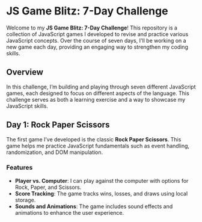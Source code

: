 # JS Game Blitz: 7-Day Challenge

Welcome to my **JS Game Blitz: 7-Day Challenge**! This repository is a collection of JavaScript games I developed to revise and practice various JavaScript concepts. Over the course of seven days, I'll be working on a new game each day, providing an engaging way to strengthen my coding skills.

## Overview

In this challenge, I’m building and playing through seven different JavaScript games, each designed to focus on different aspects of the language. This challenge serves as both a learning exercise and a way to showcase my JavaScript skills.

## Day 1: Rock Paper Scissors

The first game I’ve developed is the classic **Rock Paper Scissors**. This game helps me practice JavaScript fundamentals such as event handling, randomization, and DOM manipulation.

### Features

- **Player vs. Computer**: I can play against the computer with options for Rock, Paper, and Scissors.
- **Score Tracking**: The game tracks wins, losses, and draws using local storage.
- **Sounds and Animations**: The game includes sound effects and animations to enhance the user experience.

